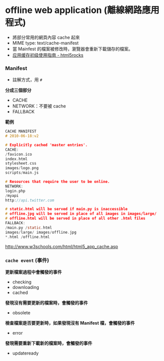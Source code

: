 # offline web application (離線網路應用程式)

* 將部分常用的網頁內容 cache 起來
* MIME type: text/cache-manifest
* 當 Mainfest 的檔案被修改時，瀏覽器會重新下載儲存的檔案。
* [应用缓存初级使用指南 - html5rocks   ](https://www.html5rocks.com/zh/tutorials/appcache/beginner/)

### Manifest

* 註解方式，用 `#`

**分成三個部分**

* CACHE
* NETWORK：不要被 cache
* FALLBACK

**範例**

```h
CACHE MANIFEST
# 2010-06-18:v2

# Explicitly cached 'master entries'.
CACHE:
/favicon.ico
index.html
stylesheet.css
images/logo.png
scripts/main.js

# Resources that require the user to be online.
NETWORK:
login.php
/myapi
http://api.twitter.com

# static.html will be served if main.py is inaccessible
# offline.jpg will be served in place of all images in images/large/
# offline.html will be served in place of all other .html files
FALLBACK:
/main.py /static.html
images/large/ images/offline.jpg
*.html /offline.html
```



http://www.w3schools.com/html/html5_app_cache.asp

### `cache event` (事件)

**更新檔案過程中會觸發的事件**

* checking
* downloading
* cached

**發現沒有需要更新的檔案時，會觸發的事件**

* obsolete

**檢查檔案是否要更新時，如果發現沒有 Manifest 檔，會觸發的事件**

* error

**發現需要重新下載新的檔案時，會觸發的事件**

* updateready
